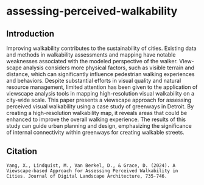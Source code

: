# assessing-perceived-walkability

## Introduction
Improving walkability contributes to the sustainability of cities. Existing data and methods in walkability assessments and mapping have notable weaknesses associated with the modeled perspective of the walker. View-scape analysis considers more physical factors, such as visible terrain and distance, which can significantly influence pedestrian walking experiences and behaviors. Despite substantial efforts in visual quality and natural resource management, limited attention has been given to
the application of viewscape analysis tools in mapping high-resolution visual walkability on a city-wide scale. This paper presents a viewscape approach for assessing perceived visual walkability using a case study of greenways in Detroit. By creating a high-resolution walkability map, it reveals areas that could be enhanced to improve the overall walking experience. The results of this study can guide urban planning and design, emphasizing the significance of internal connectivity within greenways for creating walkable streets. 

## Citation
```
Yang, X., Lindquist, M., Van Berkel, D., & Grace, D. (2024). A Viewscape-based Approach for Assessing Perceived Walkability in Cities. Journal of Digital Landscape Architecture, 735-746.
```
